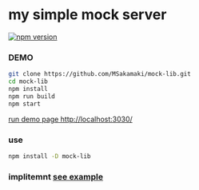# my simple mock server

[![npm version](https://badge.fury.io/js/mock-lib.svg)](https://badge.fury.io/js/mock-lib)

### DEMO


```sh
git clone https://github.com/MSakamaki/mock-lib.git
cd mock-lib
npm install
npm run build
npm start
```

[run demo page http://localhost:3030/](http://localhost:3030/)

### use

```sh
npm install -D mock-lib
```

### implitemnt [see example](./example)

